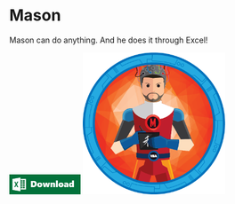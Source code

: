 # Mason
Mason can do anything. And he does it through Excel!

<img src="https://github.com/bluevolta/mason/raw/master/images/download.png" width="128">

<img src="https://github.com/bluevolta/mason/raw/master/images/Mason.png" width="256">
